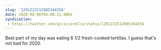 ```yaml
---
slug: '1291222512085344256'
date: 2020-08-06T04:00:11.000Z
syndication:
 - https://twitter.com/ajciccarello/status/1291222512085344256
---
```


Best part of my day was eating 6 1/2 fresh-cooked tortillas.  I guess that's not bad for 2020.
